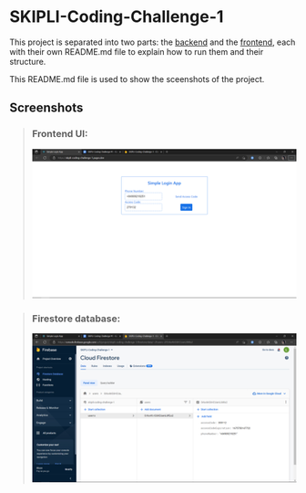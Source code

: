 # SKIPLI-Coding-Challenge-1

This project is separated into two parts: the [backend](./backend/) and the [frontend](./frontend/), each with their own README.md file to explain how to run them and their structure.


This README.md file is used to show the sceenshots of the project.

## Screenshots

> ### Frontend UI:
> ![Frontend](./screenshots/frontend.png)

> ### Firestore database:
> ![Firestore](./screenshots/firestore.png)

